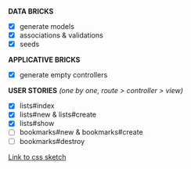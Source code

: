 **DATA BRICKS**
- [x] generate models
- [x] associations & validations
- [x] seeds

**APPLICATIVE BRICKS**
- [x] generate empty controllers

**USER STORIES**
*(one by one, route > controller > view)*
- [x] lists#index
- [x] lists#new & lists#create
- [x] lists#show
- [ ] bookmarks#new & bookmarks#create
- [ ] bookmarks#destroy

[Link to css sketch](https://excalidraw.com/#json=heIhrTwya8mvRVVxXwBNK,d1VXK8rIIlvkTGrGEnuHnw)
